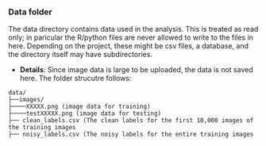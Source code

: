 ### Data folder

The data directory contains data used in the analysis. This is treated as read only; in paricular the R/python files are never allowed to write to the files in here. Depending on the project, these might be csv files, a database, and the directory itself may have subdirectories.

+ **Details**: Since image data is large to be uploaded, the data is not saved here. The folder strucutre follows:
```
data/
├──images/
├────XXXXX.png (image data for training)
├────testXXXXX.png (image data for testing)
├── clean_labels.csv (The clean labels for the first 10,000 images of the training images
├── noisy_labels.csv (The noisy labels for the entire training images
```
